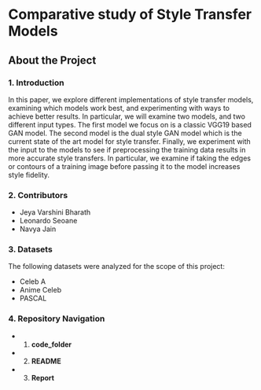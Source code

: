 # Comparative study of Style Transfer Models

## About the Project
### 1. Introduction
 In this paper, we explore different implementations of style transfer models, examining which models work best, and experimenting with ways to achieve better results. In
particular, we will examine two models, and two different input types. The first model we focus on is a classic VGG19 based GAN model. The second model is the dual style
GAN model which is the current state of the art model for style transfer. Finally, we experiment with the input to the models to see if preprocessing the training data results in more accurate style transfers. In particular, we examine if taking the edges or contours of a training image before passing it to the model increases style fidelity.

### 2. Contributors
* Jeya Varshini Bharath
* Leonardo Seoane
* Navya Jain
  
### 3. Datasets
The following datasets were analyzed for the scope of this project:
* Celeb A
* Anime Celeb
* PASCAL  


### 4. Repository Navigation
* 1. **code_folder** 
* 2. **README**
* 3. **Report**
